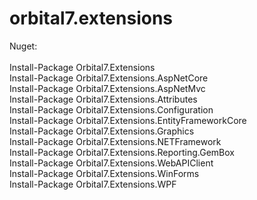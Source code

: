 # orbital7.extensions
<div>Nuget:</div>
<div>&nbsp;</div>
<div>Install-Package Orbital7.Extensions</div>
<div>Install-Package Orbital7.Extensions.AspNetCore</div>
<div>Install-Package Orbital7.Extensions.AspNetMvc</div>
<div>Install-Package Orbital7.Extensions.Attributes</div>
<div>Install-Package Orbital7.Extensions.Configuration</div>
<div>Install-Package Orbital7.Extensions.EntityFrameworkCore</div>
<div>Install-Package Orbital7.Extensions.Graphics</div>
<div>Install-Package Orbital7.Extensions.NETFramework</div>
<div>Install-Package Orbital7.Extensions.Reporting.GemBox</div>
<div>Install-Package Orbital7.Extensions.WebAPIClient</div>
<div>Install-Package Orbital7.Extensions.WinForms</div>
<div>Install-Package Orbital7.Extensions.WPF</div>
